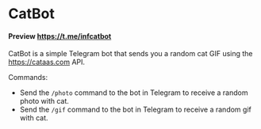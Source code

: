 # CatBot

#### Preview https://t.me/infcatbot

CatBot is a simple Telegram bot that sends you a random cat GIF using the https://cataas.com API.

Commands:

- Send the `/photo` command to the bot in Telegram to receive a random photo with cat.
- Send the `/gif` command to the bot in Telegram to receive a random gif with cat.

[//]: # (## Prerequisites)

[//]: # ()

[//]: # (Before running the bot, you'll need to install the following software:)

[//]: # ()

[//]: # (- [Docker]&#40;https://docs.docker.com/get-docker/&#41;)

[//]: # (- [Docker Compose]&#40;https://docs.docker.com/compose/install/&#41;)

[//]: # ()

[//]: # (## Installation)

[//]: # ()

[//]: # (To install and run the bot:)

[//]: # ()

[//]: # (1. Clone this repository to your local machine:  )

[//]: # (   `git clone https://github.com/your-username/infcatbot.git`)

[//]: # ()

[//]: # (2. Build the Docker image using the provided Dockerfile:  )

[//]: # (   `docker build -t catbot .`)

[//]: # ()

[//]: # (3. Set the following environment variables in Docker Compose prod file &#40;<project-dir>)

[//]: # (   /docker/prod/docker-compose.yaml&#41;:   )

[//]: # (   `CAT_BOT_TOKEN=<your Telegram bot token>`)

[//]: # ()

[//]: # (4. Start the bot using Docker Compose:  )

[//]: # (   `cd ./docker/prod`  )

[//]: # (   `docker-compose up -d`)

[//]: # ()

[//]: # (## Contributing)

[//]: # ()

[//]: # (If you'd like to contribute to this project, please fork the repository and create a new branch for your changes. After)

[//]: # (making your changes, submit a pull request and your changes will be reviewed for inclusion in the main project.)

[//]: # (    )
